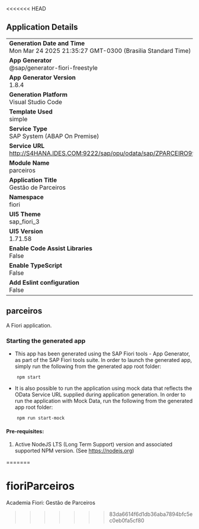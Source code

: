 <<<<<<< HEAD
## Application Details
|               |
| ------------- |
|**Generation Date and Time**<br>Mon Mar 24 2025 21:35:27 GMT-0300 (Brasilia Standard Time)|
|**App Generator**<br>@sap/generator-fiori-freestyle|
|**App Generator Version**<br>1.8.4|
|**Generation Platform**<br>Visual Studio Code|
|**Template Used**<br>simple|
|**Service Type**<br>SAP System (ABAP On Premise)|
|**Service URL**<br>http://S4HANA.IDES.COM:9222/sap/opu/odata/sap/ZPARCEIRO99_SRV
|**Module Name**<br>parceiros|
|**Application Title**<br>Gestão de Parceiros|
|**Namespace**<br>fiori|
|**UI5 Theme**<br>sap_fiori_3|
|**UI5 Version**<br>1.71.58|
|**Enable Code Assist Libraries**<br>False|
|**Enable TypeScript**<br>False|
|**Add Eslint configuration**<br>False|

## parceiros

A Fiori application.

### Starting the generated app

-   This app has been generated using the SAP Fiori tools - App Generator, as part of the SAP Fiori tools suite.  In order to launch the generated app, simply run the following from the generated app root folder:

```
    npm start
```

- It is also possible to run the application using mock data that reflects the OData Service URL supplied during application generation.  In order to run the application with Mock Data, run the following from the generated app root folder:

```
    npm run start-mock
```

#### Pre-requisites:

1. Active NodeJS LTS (Long Term Support) version and associated supported NPM version.  (See https://nodejs.org)


=======
# fioriParceiros
Academia Fiori: Gestão de Parceiros
>>>>>>> 83da6614f6d1db36aba7894bfc5ec0eb0fa5cf80
